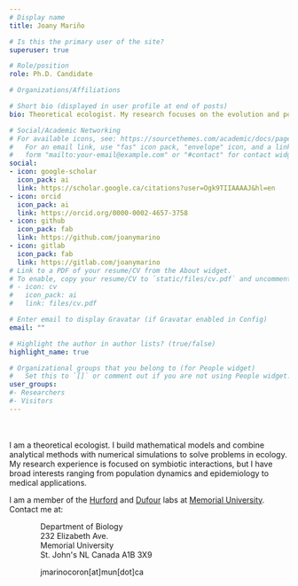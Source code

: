 ```yaml
---
# Display name
title: Joany Mariño

# Is this the primary user of the site?
superuser: true

# Role/position
role: Ph.D. Candidate

# Organizations/Affiliations

# Short bio (displayed in user profile at end of posts)
bio: Theoretical ecologist. My research focuses on the evolution and population ecology of symbiotic interactions.

# Social/Academic Networking
# For available icons, see: https://sourcethemes.com/academic/docs/page-builder/#icons
#   For an email link, use "fas" icon pack, "envelope" icon, and a link in the
#   form "mailto:your-email@example.com" or "#contact" for contact widget.
social:
- icon: google-scholar
  icon_pack: ai
  link: https://scholar.google.ca/citations?user=Ogk9TIIAAAAJ&hl=en
- icon: orcid
  icon_pack: ai
  link: https://orcid.org/0000-0002-4657-3758
- icon: github
  icon_pack: fab
  link: https://github.com/joanymarino
- icon: gitlab
  icon_pack: fab
  link: https://gitlab.com/joanymarino
# Link to a PDF of your resume/CV from the About widget.
# To enable, copy your resume/CV to `static/files/cv.pdf` and uncomment the lines below.
# - icon: cv
#   icon_pack: ai
#   link: files/cv.pdf

# Enter email to display Gravatar (if Gravatar enabled in Config)
email: ""

# Highlight the author in author lists? (true/false)
highlight_name: true

# Organizational groups that you belong to (for People widget)
#   Set this to `[]` or comment out if you are not using People widget.
user_groups:
#- Researchers
#- Visitors
---
```

<br/>

<br/>
I am a theoretical ecologist. I build mathematical models and combine analytical methods with numerical simulations to solve problems in ecology. My research experience is focused on symbiotic interactions, but I have broad interests ranging from population dynamics and epidemiology to medical applications. 

I am a member of the [Hurford](https://amyhurford.weebly.com/) and [Dufour](https://www.faculty.mun.ca/sdufour/index.php) labs at [Memorial University](https://www.mun.ca/biology/). Contact me at:

&emsp;&emsp;&emsp;&emsp;Department of Biology<br> 
&emsp;&emsp;&emsp;&emsp;232 Elizabeth Ave.<br> 
&emsp;&emsp;&emsp;&emsp;Memorial University<br> 
&emsp;&emsp;&emsp;&emsp;St. John's NL Canada A1B 3X9

&emsp;&emsp;&emsp;&emsp;jmarinocoron[at]mun[dot]ca <br>
